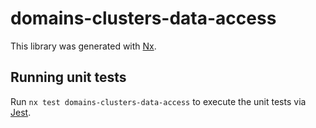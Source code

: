 # domains-clusters-data-access

This library was generated with [Nx](https://nx.dev).

## Running unit tests

Run `nx test domains-clusters-data-access` to execute the unit tests via [Jest](https://jestjs.io).
